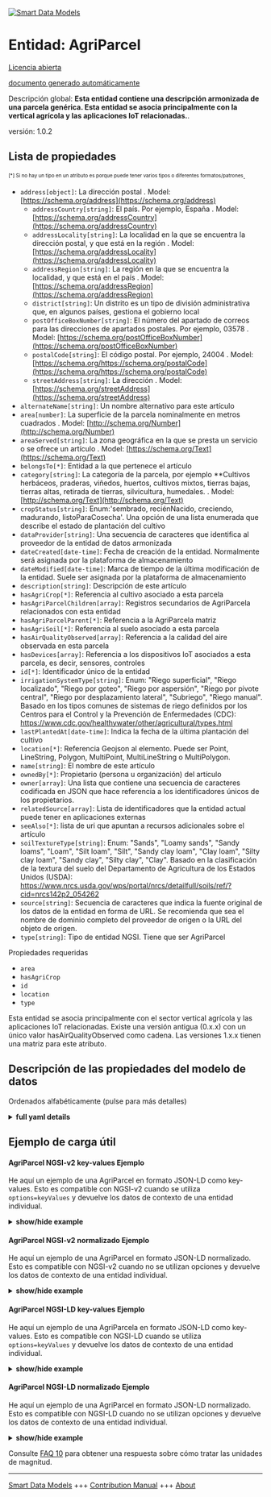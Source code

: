 <!-- 10-Header -->    
[![Smart Data Models](https://smartdatamodels.org/wp-content/uploads/2022/01/SmartDataModels_logo.png "Logo")](https://smartdatamodels.org)    
Entidad: AgriParcel    
===================<!-- /10-Header -->    
<!-- 15-License -->    
[Licencia abierta](https://github.com/smart-data-models//dataModel.Agrifood/blob/master/AgriParcel/LICENSE.md)    
[documento generado automáticamente](https://docs.google.com/presentation/d/e/2PACX-1vTs-Ng5dIAwkg91oTTUdt8ua7woBXhPnwavZ0FxgR8BsAI_Ek3C5q97Nd94HS8KhP-r_quD4H0fgyt3/pub?start=false&loop=false&delayms=3000#slide=id.gb715ace035_0_60)    
<!-- /15-License -->    
<!-- 20-Description -->    
Descripción global: **Esta entidad contiene una descripción armonizada de una parcela genérica. Esta entidad se asocia principalmente con la vertical agrícola y las aplicaciones IoT relacionadas.**.    
versión: 1.0.2    
<!-- /20-Description -->    
<!-- 30-PropertiesList -->    
## Lista de propiedades    
<sup><sub>[*] Si no hay un tipo en un atributo es porque puede tener varios tipos o diferentes formatos/patrones</sub></sup>.    
- `address[object]`: La dirección postal  . Model: [https://schema.org/address](https://schema.org/address)	- `addressCountry[string]`: El país. Por ejemplo, España  . Model: [https://schema.org/addressCountry](https://schema.org/addressCountry)    
	- `addressLocality[string]`: La localidad en la que se encuentra la dirección postal, y que está en la región  . Model: [https://schema.org/addressLocality](https://schema.org/addressLocality)    
	- `addressRegion[string]`: La región en la que se encuentra la localidad, y que está en el país  . Model: [https://schema.org/addressRegion](https://schema.org/addressRegion)    
	- `district[string]`: Un distrito es un tipo de división administrativa que, en algunos países, gestiona el gobierno local      
	- `postOfficeBoxNumber[string]`: El número del apartado de correos para las direcciones de apartados postales. Por ejemplo, 03578  . Model: [https://schema.org/postOfficeBoxNumber](https://schema.org/postOfficeBoxNumber)    
	- `postalCode[string]`: El código postal. Por ejemplo, 24004  . Model: [https://schema.org/https://schema.org/postalCode](https://schema.org/https://schema.org/postalCode)    
	- `streetAddress[string]`: La dirección  . Model: [https://schema.org/streetAddress](https://schema.org/streetAddress)    
- `alternateName[string]`: Un nombre alternativo para este artículo  - `area[number]`: La superficie de la parcela nominalmente en metros cuadrados  . Model: [http://schema.org/Number](http://schema.org/Number)- `areaServed[string]`: La zona geográfica en la que se presta un servicio o se ofrece un artículo  . Model: [https://schema.org/Text](https://schema.org/Text)- `belongsTo[*]`: Entidad a la que pertenece el artículo  - `category[string]`: La categoría de la parcela, por ejemplo **Cultivos herbáceos, praderas, viñedos, huertos, cultivos mixtos, tierras bajas, tierras altas, retirada de tierras, silvicultura, humedales.  . Model: [http://schema.org/Text](http://schema.org/Text)- `cropStatus[string]`: Enum:'sembrado, reciénNacido, creciendo, madurando, listoParaCosecha'. Una opción de una lista enumerada que describe el estado de plantación del cultivo  - `dataProvider[string]`: Una secuencia de caracteres que identifica al proveedor de la entidad de datos armonizada  - `dateCreated[date-time]`: Fecha de creación de la entidad. Normalmente será asignada por la plataforma de almacenamiento  - `dateModified[date-time]`: Marca de tiempo de la última modificación de la entidad. Suele ser asignada por la plataforma de almacenamiento  - `description[string]`: Descripción de este artículo  - `hasAgriCrop[*]`: Referencia al cultivo asociado a esta parcela  - `hasAgriParcelChildren[array]`: Registros secundarios de AgriParcela relacionados con esta entidad  - `hasAgriParcelParent[*]`: Referencia a la AgriParcela matriz  - `hasAgriSoil[*]`: Referencia al suelo asociado a esta parcela  - `hasAirQualityObserved[array]`: Referencia a la calidad del aire observada en esta parcela  - `hasDevices[array]`: Referencia a los dispositivos IoT asociados a esta parcela, es decir, sensores, controles  - `id[*]`: Identificador único de la entidad  - `irrigationSystemType[string]`: Enum: "Riego superficial", "Riego localizado", "Riego por goteo", "Riego por aspersión", "Riego por pivote central", "Riego por desplazamiento lateral", "Subriego", "Riego manual". Basado en los tipos comunes de sistemas de riego definidos por los Centros para el Control y la Prevención de Enfermedades (CDC): https://www.cdc.gov/healthywater/other/agricultural/types.html  - `lastPlantedAt[date-time]`: Indica la fecha de la última plantación del cultivo  - `location[*]`: Referencia Geojson al elemento. Puede ser Point, LineString, Polygon, MultiPoint, MultiLineString o MultiPolygon.  - `name[string]`: El nombre de este artículo  - `ownedBy[*]`: Propietario (persona u organización) del artículo  - `owner[array]`: Una lista que contiene una secuencia de caracteres codificada en JSON que hace referencia a los identificadores únicos de los propietarios.  - `relatedSource[array]`: Lista de identificadores que la entidad actual puede tener en aplicaciones externas  - `seeAlso[*]`: lista de uri que apuntan a recursos adicionales sobre el artículo  - `soilTextureType[string]`: Enum: "Sands", "Loamy sands", "Sandy loams", "Loam", "Silt loam", "Silt", "Sandy clay loam", "Clay loam", "Silty clay loam", "Sandy clay", "Silty clay", "Clay". Basado en la clasificación de la textura del suelo del Departamento de Agricultura de los Estados Unidos (USDA): https://www.nrcs.usda.gov/wps/portal/nrcs/detailfull/soils/ref/?cid=nrcs142p2_054262  - `source[string]`: Secuencia de caracteres que indica la fuente original de los datos de la entidad en forma de URL. Se recomienda que sea el nombre de dominio completo del proveedor de origen o la URL del objeto de origen.  - `type[string]`: Tipo de entidad NGSI. Tiene que ser AgriParcel  <!-- /30-PropertiesList -->    
<!-- 35-RequiredProperties -->    
Propiedades requeridas    
- `area`  - `hasAgriCrop`  - `id`  - `location`  - `type`  <!-- /35-RequiredProperties -->    
<!-- 40-RequiredProperties -->    
Esta entidad se asocia principalmente con el sector vertical agrícola y las aplicaciones IoT relacionadas. Existe una versión antigua (0.x.x) con un único valor hasAirQualityObserved como cadena. Las versiones 1.x.x tienen una matriz para este atributo.    
<!-- /40-RequiredProperties -->    
<!-- 50-DataModelHeader -->    
## Descripción de las propiedades del modelo de datos    
Ordenados alfabéticamente (pulse para más detalles)    
<!-- /50-DataModelHeader -->    
<!-- 60-ModelYaml -->    
<details><summary><strong>full yaml details</strong></summary>      
```yaml    
AgriParcel:      
  description: This entity contains a harmonised description of a generic parcel of land. This entity is primarily associated with the agricultural vertical and related IoT applications.      
  properties:      
    address:      
      description: The mailing address      
      properties:      
        addressCountry:      
          description: 'The country. For example, Spain'      
          type: string      
          x-ngsi:      
            model: https://schema.org/addressCountry      
            type: Property      
        addressLocality:      
          description: 'The locality in which the street address is, and which is in the region'      
          type: string      
          x-ngsi:      
            model: https://schema.org/addressLocality      
            type: Property      
        addressRegion:      
          description: 'The region in which the locality is, and which is in the country'      
          type: string      
          x-ngsi:      
            model: https://schema.org/addressRegion      
            type: Property      
        district:      
          description: 'A district is a type of administrative division that, in some countries, is managed by the local government'      
          type: string      
          x-ngsi:      
            type: Property      
        postOfficeBoxNumber:      
          description: 'The post office box number for PO box addresses. For example, 03578'      
          type: string      
          x-ngsi:      
            model: https://schema.org/postOfficeBoxNumber      
            type: Property      
        postalCode:      
          description: 'The postal code. For example, 24004'      
          type: string      
          x-ngsi:      
            model: https://schema.org/https://schema.org/postalCode      
            type: Property      
        streetAddress:      
          description: The street address      
          type: string      
          x-ngsi:      
            model: https://schema.org/streetAddress      
            type: Property      
        streetNr:      
          description: Number identifying a specific property on a public street      
          type: string      
          x-ngsi:      
            type: Property      
      type: object      
      x-ngsi:      
        model: https://schema.org/address      
        type: Property      
    alternateName:      
      description: An alternative name for this item      
      type: string      
      x-ngsi:      
        type: Property      
    area:      
      description: The area of the parcel nominally in square meters      
      minimum: 0      
      type: number      
      x-ngsi:      
        model: http://schema.org/Number      
        type: Property      
        units: m2      
    areaServed:      
      description: The geographic area where a service or offered item is provided      
      type: string      
      x-ngsi:      
        model: https://schema.org/Text      
        type: Property      
    belongsTo:      
      anyOf:      
        - description: Identifier format of any NGSI entity      
          maxLength: 256      
          minLength: 1      
          pattern: ^[\w\-\.\{\}\$\+\*\[\]`|~^@!,:\\]+$      
          type: string      
          x-ngsi:      
            type: Property      
        - description: Identifier format of any NGSI entity      
          format: uri      
          type: string      
          x-ngsi:      
            type: Property      
      description: Entity the item belongs to      
      x-ngsi:      
        type: Relationship      
    category:      
      description: 'The category of the parcel of land e.g.: **arable, grassland, vineyard, orchard, mixed crop, lowland, upland, set-aside, forestry, wetland.**'      
      type: string      
      x-ngsi:      
        model: http://schema.org/Text      
        type: Property      
    cropStatus:      
      description: 'Enum:''seeded, justBorn, growing, maturing, readyForHarvesting''. A choice from an enumerated list describing the crop planting status'      
      enum:      
        - seeded      
        - justBorn      
        - growing      
        - maturing      
        - readyForHarvesting      
      type: string      
      x-ngsi:      
        type: Property      
    dataProvider:      
      description: A sequence of characters identifying the provider of the harmonised data entity      
      type: string      
      x-ngsi:      
        type: Property      
    dateCreated:      
      description: Entity creation timestamp. This will usually be allocated by the storage platform      
      format: date-time      
      type: string      
      x-ngsi:      
        type: Property      
    dateModified:      
      description: Timestamp of the last modification of the entity. This will usually be allocated by the storage platform      
      format: date-time      
      type: string      
      x-ngsi:      
        type: Property      
    description:      
      description: A description of this item      
      type: string      
      x-ngsi:      
        type: Property      
    hasAgriCrop:      
      anyOf:      
        - description: Identifier format of any NGSI entity      
          maxLength: 256      
          minLength: 1      
          pattern: ^[\w\-\.\{\}\$\+\*\[\]`|~^@!,:\\]+$      
          type: string      
          x-ngsi:      
            type: Property      
        - description: Identifier format of any NGSI entity      
          format: uri      
          type: string      
          x-ngsi:      
            type: Property      
      description: Reference to the crop associated with this parcel      
      x-ngsi:      
        type: Relationship      
    hasAgriParcelChildren:      
      description: Related sub AgriParcel records to which this entity relates      
      items:      
        anyOf:      
          - description: Identifier format of any NGSI entity      
            maxLength: 256      
            minLength: 1      
            pattern: ^[\w\-\.\{\}\$\+\*\[\]`|~^@!,:\\]+$      
            type: string      
            x-ngsi:      
              type: Property      
          - description: Identifier format of any NGSI entity      
            format: uri      
            type: string      
            x-ngsi:      
              type: Property      
        description: Unique identifier of the entity      
        x-ngsi:      
          type: Property      
      type: array      
      x-ngsi:      
        type: Relationship      
    hasAgriParcelParent:      
      anyOf:      
        - description: Identifier format of any NGSI entity      
          maxLength: 256      
          minLength: 1      
          pattern: ^[\w\-\.\{\}\$\+\*\[\]`|~^@!,:\\]+$      
          type: string      
          x-ngsi:      
            type: Property      
        - description: Identifier format of any NGSI entity      
          format: uri      
          type: string      
          x-ngsi:      
            type: Property      
      description: Reference to the parent AgriParcel      
      x-ngsi:      
        type: Relationship      
    hasAgriSoil:      
      anyOf:      
        - description: Identifier format of any NGSI entity      
          maxLength: 256      
          minLength: 1      
          pattern: ^[\w\-\.\{\}\$\+\*\[\]`|~^@!,:\\]+$      
          type: string      
          x-ngsi:      
            type: Property      
        - description: Identifier format of any NGSI entity      
          format: uri      
          type: string      
          x-ngsi:      
            type: Property      
      description: Reference to the soil associated with this parcel of land      
      x-ngsi:      
        type: Relationship      
    hasAirQualityObserved:      
      description: Reference to the air quality observed in this parcel of land      
      items:      
        anyOf:      
          - description: Identifier format of any NGSI entity      
            maxLength: 256      
            minLength: 1      
            pattern: ^[\w\-\.\{\}\$\+\*\[\]`|~^@!,:\\]+$      
            type: string      
            x-ngsi:      
              type: Property      
          - description: Identifier format of any NGSI entity      
            format: uri      
            type: string      
            x-ngsi:      
              type: Property      
      type: array      
      x-ngsi:      
        type: Relationship      
    hasDevices:      
      description: 'Reference to the IoT devices associated with this parcel i.e. sensors, controls'      
      items:      
        anyOf:      
          - description: Identifier format of any NGSI entity      
            maxLength: 256      
            minLength: 1      
            pattern: ^[\w\-\.\{\}\$\+\*\[\]`|~^@!,:\\]+$      
            type: string      
            x-ngsi:      
              type: Property      
          - description: Identifier format of any NGSI entity      
            format: uri      
            type: string      
            x-ngsi:      
              type: Property      
        description: Unique identifier of the entity      
        x-ngsi:      
          type: Property      
      type: array      
      x-ngsi:      
        type: Property      
    id:      
      anyOf:      
        - description: Identifier format of any NGSI entity      
          maxLength: 256      
          minLength: 1      
          pattern: ^[\w\-\.\{\}\$\+\*\[\]`|~^@!,:\\]+$      
          type: string      
          x-ngsi:      
            type: Property      
        - description: Identifier format of any NGSI entity      
          format: uri      
          type: string      
          x-ngsi:      
            type: Property      
      description: Unique identifier of the entity      
      x-ngsi:      
        type: Property      
    irrigationSystemType:      
      description: 'Enum: ''Surface irrigation'', ''Localized irrigation'', ''Drip irrigation'', ''Sprinkler irrigation'', ''Center pivot irrigation'', ''Lateral move irrigation'', ''Sub-irrigation'', ''Manual irrigation''. Based on common types of irrigation systems as defined by Centers for Disease Control and Prevention (CDC): https://www.cdc.gov/healthywater/other/agricultural/types.html'      
      enum:      
        - Surface irrigation      
        - Localized irrigation      
        - Drip irrigation      
        - Sprinkler irrigation      
        - Center pivot irrigation      
        - Lateral move irrigation      
        - Sub-irrigation      
        - Manual irrigation      
      type: string      
      x-ngsi:      
        type: Property      
    lastPlantedAt:      
      description: Indicates the date when the crop was last planted      
      format: date-time      
      type: string      
      x-ngsi:      
        type: Property      
    location:      
      description: 'Geojson reference to the item. It can be Point, LineString, Polygon, MultiPoint, MultiLineString or MultiPolygon'      
      oneOf:      
        - description: Geojson reference to the item. Point      
          properties:      
            bbox:      
              items:      
                type: number      
              minItems: 4      
              type: array      
            coordinates:      
              items:      
                type: number      
              minItems: 2      
              type: array      
            type:      
              enum:      
                - Point      
              type: string      
          required:      
            - type      
            - coordinates      
          title: GeoJSON Point      
          type: object      
          x-ngsi:      
            type: GeoProperty      
        - description: Geojson reference to the item. LineString      
          properties:      
            bbox:      
              items:      
                type: number      
              minItems: 4      
              type: array      
            coordinates:      
              items:      
                items:      
                  type: number      
                minItems: 2      
                type: array      
              minItems: 2      
              type: array      
            type:      
              enum:      
                - LineString      
              type: string      
          required:      
            - type      
            - coordinates      
          title: GeoJSON LineString      
          type: object      
          x-ngsi:      
            type: GeoProperty      
        - description: Geojson reference to the item. Polygon      
          properties:      
            bbox:      
              items:      
                type: number      
              minItems: 4      
              type: array      
            coordinates:      
              items:      
                items:      
                  items:      
                    type: number      
                  minItems: 2      
                  type: array      
                minItems: 4      
                type: array      
              type: array      
            type:      
              enum:      
                - Polygon      
              type: string      
          required:      
            - type      
            - coordinates      
          title: GeoJSON Polygon      
          type: object      
          x-ngsi:      
            type: GeoProperty      
        - description: Geojson reference to the item. MultiPoint      
          properties:      
            bbox:      
              items:      
                type: number      
              minItems: 4      
              type: array      
            coordinates:      
              items:      
                items:      
                  type: number      
                minItems: 2      
                type: array      
              type: array      
            type:      
              enum:      
                - MultiPoint      
              type: string      
          required:      
            - type      
            - coordinates      
          title: GeoJSON MultiPoint      
          type: object      
          x-ngsi:      
            type: GeoProperty      
        - description: Geojson reference to the item. MultiLineString      
          properties:      
            bbox:      
              items:      
                type: number      
              minItems: 4      
              type: array      
            coordinates:      
              items:      
                items:      
                  items:      
                    type: number      
                  minItems: 2      
                  type: array      
                minItems: 2      
                type: array      
              type: array      
            type:      
              enum:      
                - MultiLineString      
              type: string      
          required:      
            - type      
            - coordinates      
          title: GeoJSON MultiLineString      
          type: object      
          x-ngsi:      
            type: GeoProperty      
        - description: Geojson reference to the item. MultiLineString      
          properties:      
            bbox:      
              items:      
                type: number      
              minItems: 4      
              type: array      
            coordinates:      
              items:      
                items:      
                  items:      
                    items:      
                      type: number      
                    minItems: 2      
                    type: array      
                  minItems: 4      
                  type: array      
                type: array      
              type: array      
            type:      
              enum:      
                - MultiPolygon      
              type: string      
          required:      
            - type      
            - coordinates      
          title: GeoJSON MultiPolygon      
          type: object      
          x-ngsi:      
            type: GeoProperty      
      x-ngsi:      
        type: GeoProperty      
    name:      
      description: The name of this item      
      type: string      
      x-ngsi:      
        type: Property      
    ownedBy:      
      anyOf:      
        - description: Identifier format of any NGSI entity      
          maxLength: 256      
          minLength: 1      
          pattern: ^[\w\-\.\{\}\$\+\*\[\]`|~^@!,:\\]+$      
          type: string      
          x-ngsi:      
            type: Property      
        - description: Identifier format of any NGSI entity      
          format: uri      
          type: string      
          x-ngsi:      
            type: Property      
      description: Owner (Person or Organization) of the item      
      x-ngsi:      
        type: Relationship      
    owner:      
      description: A List containing a JSON encoded sequence of characters referencing the unique Ids of the owner(s)      
      items:      
        anyOf:      
          - description: Identifier format of any NGSI entity      
            maxLength: 256      
            minLength: 1      
            pattern: ^[\w\-\.\{\}\$\+\*\[\]`|~^@!,:\\]+$      
            type: string      
            x-ngsi:      
              type: Property      
          - description: Identifier format of any NGSI entity      
            format: uri      
            type: string      
            x-ngsi:      
              type: Property      
        description: Unique identifier of the entity      
        x-ngsi:      
          type: Property      
      type: array      
      x-ngsi:      
        type: Property      
    relatedSource:      
      description: List of IDs the current entity may have in external applications      
      items:      
        properties:      
          application:      
            anyOf:      
              - description: Identifier format of any NGSI entity      
                maxLength: 256      
                minLength: 1      
                pattern: ^[\w\-\.\{\}\$\+\*\[\]`|~^@!,:\\]+$      
                type: string      
                x-ngsi:      
                  type: Property      
              - description: Identifier format of any NGSI entity      
                format: uri      
                type: string      
                x-ngsi:      
                  type: Property      
            description: Unique identifier of the entity      
            x-ngsi:      
              type: Property      
          applicationEntityId:      
            description: Identifier in the external application      
            type: string      
            x-ngsi:      
              type: Property      
        type: object      
      type: array      
      x-ngsi:      
        type: Property      
    seeAlso:      
      description: list of uri pointing to additional resources about the item      
      oneOf:      
        - items:      
            format: uri      
            type: string      
          minItems: 1      
          type: array      
        - format: uri      
          type: string      
      x-ngsi:      
        type: Property      
    soilTextureType:      
      description: 'Enum: ''Sands'', ''Loamy sands'', ''Sandy loams'', ''Loam'', ''Silt loam'', ''Silt'', ''Sandy clay loam'', ''Clay loam'', ''Silty clay loam'', ''Sandy clay'', ''Silty clay'', ''Clay''. Based on the soil texture classification of the United States Department of Agriculture (USDA): https://www.nrcs.usda.gov/wps/portal/nrcs/detailfull/soils/ref/?cid=nrcs142p2_054262'      
      enum:      
        - Sands      
        - Loamy sands      
        - Sandy loams      
        - Loam      
        - Silt loam      
        - Silt      
        - Sandy clay loam      
        - Clay loam      
        - Silty clay loam      
        - Sandy clay      
        - Silty clay      
        - Clay      
      type: string      
      x-ngsi:      
        type: Property      
    source:      
      description: 'A sequence of characters giving the original source of the entity data as a URL. Recommended to be the fully qualified domain name of the source provider, or the URL to the source object'      
      type: string      
      x-ngsi:      
        type: Property      
    type:      
      description: NGSI Entity Type. It has to be AgriParcel      
      enum:      
        - AgriParcel      
      type: string      
      x-ngsi:      
        type: Property      
  required:      
    - id      
    - type      
    - location      
    - area      
    - hasAgriCrop      
  type: object      
  x-derived-from: ""      
  x-disclaimer: 'Redistribution and use in source and binary forms, with or without modification, are permitted  provided that the license conditions are met. Copyleft (c) 2022 Contributors to Smart Data Models Program'      
  x-license-url: https://github.com/smart-data-models/dataModel.Agrifood/blob/master/AgriParcel/LICENSE.md      
  x-model-schema: https://smart-data-models.github.io/dataModel.Agrifood/AgriParcel/schema.json      
  x-model-tags: ""      
  x-version: 1.0.2      
```    
</details>      
<!-- /60-ModelYaml -->    
<!-- 70-MiddleNotes -->    
<!-- /70-MiddleNotes -->    
<!-- 80-Examples -->    
## Ejemplo de carga útil    
#### AgriParcel NGSI-v2 key-values Ejemplo    
He aquí un ejemplo de una AgriParcel en formato JSON-LD como key-values. Esto es compatible con NGSI-v2 cuando se utiliza `options=keyValues` y devuelve los datos de contexto de una entidad individual.    
<details><summary><strong>show/hide example</strong></summary>      
```json  
{  
  "id": "urn:ngsi-ld:AgriParcel:72d9fb43-53f8-4ec8-a33c-fa931360259a",  
  "type": "AgriParcel",  
  "dateCreated": "2017-01-01T01:20:00Z",  
  "dateModified": "2017-05-04T12:30:00Z",  
  "location": {  
    "type": "Polygon",  
    "coordinates": [  
      [  
        [  
          100,  
          0  
        ],  
        [  
          101,  
          0  
        ],  
        [  
          101,  
          1  
        ],  
        [  
          100,  
          1  
        ],  
        [  
          100,  
          0  
        ]  
      ]  
    ]  
  },  
  "area": 200,  
  "description": "Spring wheat",  
  "category": "arable",  
  "relatedSource": [  
    {  
      "application": "urn:ngsi-ld:AgriApp:72d9fb43-53f8-4ec8-a33c-fa931360259a",  
      "applicationEntityId": "app:parcel1"  
    }  
  ],  
  "seeAlso": [  
    "https://example.org/concept/agriparcel",  
    "https://datamodel.org/example/agriparcel"  
  ],  
  "belongsTo": "urn:ngsi-ld:AgriFarm:f67adcbc-4479-22bc-9de1-cb228de7a765",  
  "ownedBy": "urn:ngsi-ld:Person:fce9dcbc-4479-11e8-9de1-cb228de7a15c",  
  "hasAgriParcelParent": "urn:ngsi-ld:AgriParcel:1ea0f120-4474-11e8-9919-672036642081",  
  "hasAgriParcelChildren": [  
    "urn:ngsi-ld:AgriParcel:26ba4be0-4474-11e8-8ec1-ab9e0ea93835",  
    "urn:ngsi-ld:AgriParcel:2d5b8874-4474-11e8-8d6b-dbe14425b5e4"  
  ],  
  "hasAgriCrop": "urn:ngsi-ld:AgriCrop:36021150-4474-11e8-a721-af07c5fae7c8",  
  "hasAirQualityObserved": [  
    "urn:ngsi-ld:AirQualityObserved:B3F76EA170D030BCD9E036DCC9BEA22B"  
  ],  
  "cropStatus": "seeded",  
  "lastPlantedAt": "2016-08-23T10:18:16Z",  
  "hasAgriSoil": "urn:ngsi-ld:AgriSoil:429d1338-4474-11e8-b90a-d3e34ceb73df",  
  "hasDevice": [  
    "urn:ngsi-ld:Device:4a40aeba-4474-11e8-86bf-03d82e958ce6",  
    "urn:ngsi-ld:Device:63217d24-4474-11e8-9da2-c3dd3c36891b",  
    "urn:ngsi-ld:Device:68e091dc-4474-11e8-a398-df010c53b416",  
    "urn:ngsi-ld:Device:6f44b54e-4474-11e8-8577-d7ff6a8ef551"  
  ],  
  "soilTextureType": "Clay",  
  "irrigationSystemType": "Drip irrigation"  
}  
```  
</details>    
#### AgriParcel NGSI-v2 normalizado Ejemplo    
He aquí un ejemplo de una AgriParcel en formato JSON-LD normalizado. Esto es compatible con NGSI-v2 cuando no se utilizan opciones y devuelve los datos de contexto de una entidad individual.    
<details><summary><strong>show/hide example</strong></summary>      
```json  
{  
  "id": "urn:ngsi-ld:AgriParcel:72d9fb43-53f8-4ec8-a33c-fa931360259a",  
  "type": "AgriParcel",  
  "dateCreated": {  
    "type": "DateTime",  
    "value": "2017-01-01T01:20:00Z"  
  },  
  "dateModified": {  
    "type": "DateTime",  
    "value": "2017-05-04T12:30:00Z"  
  },  
  "location": {  
    "type": "geo:json",  
    "value": {  
      "type": "Polygon",  
      "coordinates": [  
        [  
          [  
            100,  
            0  
          ],  
          [  
            101,  
            0  
          ],  
          [  
            101,  
            1  
          ],  
          [  
            100,  
            1  
          ],  
          [  
            100,  
            0  
          ]  
        ]  
      ]  
    }  
  },  
  "area": {  
    "type": "Number",  
    "value": 200  
  },  
  "description": {  
    "type": "Text",  
    "value": "Spring wheat"  
  },  
  "category": {  
    "type": "Text",  
    "value": "arable"  
  },  
  "relatedSource": {  
    "type": "StructuredValue",  
    "value": [  
      {  
        "application": "urn:ngsi-ld:AgriApp:72d9fb43-53f8-4ec8-a33c-fa931360259a",  
        "applicationEntityId": "app:parcel1"  
      }  
    ]  
  },  
  "seeAlso": {  
    "type": "StructuredValue",  
    "value": [  
      "https://example.org/concept/agriparcel",  
      "https://datamodel.org/example/agriparcel"  
    ]  
  },  
  "belongsTo": {  
    "type": "Text",  
    "value": "urn:ngsi-ld:AgriFarm:f67adcbc-4479-22bc-9de1-cb228de7a765"  
  },  
  "ownedBy": {  
    "type": "Text",  
    "value": "urn:ngsi-ld:Person:fce9dcbc-4479-11e8-9de1-cb228de7a15c"  
  },  
  "hasAgriParcelParent": {  
    "type": "Text",  
    "value": "urn:ngsi-ld:AgriParcel:1ea0f120-4474-11e8-9919-672036642081"  
  },  
  "hasAgriParcelChildren": {  
    "type": "StructuredValue",  
    "value": [  
      "urn:ngsi-ld:AgriParcel:26ba4be0-4474-11e8-8ec1-ab9e0ea93835",  
      "urn:ngsi-ld:AgriParcel:2d5b8874-4474-11e8-8d6b-dbe14425b5e4"  
    ]  
  },  
  "hasAgriCrop": {  
    "type": "Text",  
    "value": "urn:ngsi-ld:AgriCrop:36021150-4474-11e8-a721-af07c5fae7c8"  
  },  
  "hasAirQualityObserved": {  
    "type": "StructuredValue",  
    "value": [  
      "urn:ngsi-ld:AirQualityObserved:B3F76EA170D030BCD9E036DCC9BEA22B"  
    ]  
  },  
  "cropStatus": {  
    "type": "Text",  
    "value": "seeded"  
  },  
  "lastPlantedAt": {  
    "type": "DateTime",  
    "value": "2016-08-23T10:18:16Z"  
  },  
  "hasAgriSoil": {  
    "type": "Text",  
    "value": "urn:ngsi-ld:AgriSoil:429d1338-4474-11e8-b90a-d3e34ceb73df"  
  },  
  "hasDevice": {  
    "type": "StructuredValue",  
    "value": [  
      "urn:ngsi-ld:Device:4a40aeba-4474-11e8-86bf-03d82e958ce6",  
      "urn:ngsi-ld:Device:63217d24-4474-11e8-9da2-c3dd3c36891b",  
      "urn:ngsi-ld:Device:68e091dc-4474-11e8-a398-df010c53b416",  
      "urn:ngsi-ld:Device:6f44b54e-4474-11e8-8577-d7ff6a8ef551"  
    ]  
  },  
  "soilTextureType": {  
    "type": "Text",  
    "value": "Clay"  
  },  
  "irrigationSystemType": {  
    "type": "Text",  
    "value": "Drip irrigation"  
  }  
}  
```  
</details>    
#### AgriParcel NGSI-LD key-values Ejemplo    
He aquí un ejemplo de una AgriParcela en formato JSON-LD como key-values. Esto es compatible con NGSI-LD cuando se utiliza `options=keyValues` y devuelve los datos de contexto de una entidad individual.    
<details><summary><strong>show/hide example</strong></summary>      
```json  
{  
  "id": "urn:ngsi-ld:AgriParcel:72d9fb43-53f8-4ec8-a33c-fa931360259a",  
  "type": "AgriParcel",  
  "area": 200,  
  "belongsTo": "urn:ngsi-ld:AgriFarm:f67adcbc-4479-22bc-9de1-cb228de7a765",  
  "category": "arable",  
  "createdAt": "2017-01-01T01:20:00Z",  
  "cropStatus": "seeded",  
  "description": "Spring wheat",  
  "hasAgriCrop": "urn:ngsi-ld:AgriCrop:36021150-4474-11e8-a721-af07c5fae7c8",  
  "hasAgriParcelChildren": [  
    "urn:ngsi-ld:AgriParcel:26ba4be0-4474-11e8-8ec1-ab9e0ea93835",  
    "urn:ngsi-ld:AgriParcel:2d5b8874-4474-11e8-8d6b-dbe14425b5e4"  
  ],  
  "hasAgriParcelParent": "urn:ngsi-ld:AgriParcel:1ea0f120-4474-11e8-9919-672036642081",  
  "hasAgriSoil": "urn:ngsi-ld:AgriSoil:429d1338-4474-11e8-b90a-d3e34ceb73df",  
  "hasAirQualityObserved": [  
    "urn:ngsi-ld:AirQualityObserved:B3F76EA170D030BCD9E036DCC9BEA22B"  
  ],  
  "hasDevice": [  
    "urn:ngsi-ld:Device:4a40aeba-4474-11e8-86bf-03d82e958ce6",  
    "urn:ngsi-ld:Device:63217d24-4474-11e8-9da2-c3dd3c36891b",  
    "urn:ngsi-ld:Device:68e091dc-4474-11e8-a398-df010c53b416",  
    "urn:ngsi-ld:6f44b54e-4474-11e8-8577-d7ff6a8ef551"  
  ],  
  "lastPlantedAt": "2016-08-22T10:18:16Z",  
  "location": {  
    "coordinates": [  
      [  
        [  
          100,  
          0  
        ],  
        [  
          101,  
          0  
        ],  
        [  
          101,  
          1  
        ],  
        [  
          100,  
          1  
        ],  
        [  
          100,  
          0  
        ]  
      ]  
    ],  
    "type": "Polygon"  
  },  
  "modifiedAt": "2017-05-04T12:30:00Z",  
  "ownedBy": "urn:ngsi-ld:Person:fce9dcbc-4479-11e8-9de1-cb228de7a15c",  
  "relatedSource": [  
    {  
      "application": "urn:ngsi-ld:AgriApp:72d9fb43-53f8-4ec8-a33c-fa931360259a",  
      "applicationEntityId": "app:parcel1"  
    }  
  ],  
  "seeAlso": [  
    "https://example.org/concept/agriparcel",  
    "https://datamodel.org/example/agriparcel"  
  ],  
  "@context": [  
    "https://uri.etsi.org/ngsi-ld/v1/ngsi-ld-core-context.jsonld",  
    "https://raw.githubusercontent.com/smart-data-models/dataModel.Agrifood/master/context.jsonld"  
  ]  
}  
```  
</details>    
#### AgriParcel NGSI-LD normalizado Ejemplo    
He aquí un ejemplo de una AgriParcel en formato JSON-LD normalizado. Esto es compatible con NGSI-LD cuando no se utilizan opciones y devuelve los datos de contexto de una entidad individual.    
<details><summary><strong>show/hide example</strong></summary>      
```json  
{  
  "id": "urn:ngsi-ld:AgriParcel:72d9fb43-53f8-4ec8-a33c-fa931360259a",  
  "type": "AgriParcel",  
  "area": {  
    "type": "Property",  
    "value": 200  
  },  
  "belongsTo": {  
    "type": "Relationship",  
    "object": "urn:ngsi-ld:AgriFarm:f67adcbc-4479-22bc-9de1-cb228de7a765"  
  },  
  "category": {  
    "type": "Property",  
    "value": "arable"  
  },  
  "createdAt": "2017-01-01T01:20:00Z",  
  "cropStatus": {  
    "type": "Property",  
    "value": "seeded"  
  },  
  "description": {  
    "type": "Property",  
    "value": "Spring wheat"  
  },  
  "hasAgriCrop": {  
    "type": "Relationship",  
    "object": "urn:ngsi-ld:AgriCrop:36021150-4474-11e8-a721-af07c5fae7c8"  
  },  
  "hasAgriParcelChildren": {  
    "type": "Relationship",  
    "object": [  
      "urn:ngsi-ld:AgriParcel:26ba4be0-4474-11e8-8ec1-ab9e0ea93835",  
      "urn:ngsi-ld:AgriParcel:2d5b8874-4474-11e8-8d6b-dbe14425b5e4"  
    ]  
  },  
  "hasAgriParcelParent": {  
    "type": "Relationship",  
    "object": "urn:ngsi-ld:AgriParcel:1ea0f120-4474-11e8-9919-672036642081"  
  },  
  "hasAgriSoil": {  
    "type": "Relationship",  
    "object": "urn:ngsi-ld:AgriSoil:429d1338-4474-11e8-b90a-d3e34ceb73df"  
  },  
  "hasAirQualityObserved": {  
    "type": "Relationship",  
    "object": [  
      "urn:ngsi-ld:AirQualityObserved:B3F76EA170D030BCD9E036DCC9BEA22B"  
    ]  
  },  
  "hasDevice": {  
    "type": "Relationship",  
    "object": [  
      "urn:ngsi-ld:Device:4a40aeba-4474-11e8-86bf-03d82e958ce6",  
      "urn:ngsi-ld:Device:63217d24-4474-11e8-9da2-c3dd3c36891b",  
      "urn:ngsi-ld:Device:68e091dc-4474-11e8-a398-df010c53b416",  
      "urn:ngsi-ld:6f44b54e-4474-11e8-8577-d7ff6a8ef551"  
    ]  
  },  
  "lastPlantedAt": {  
    "type": "Property",  
    "value": {  
      "@type": "DateTime",  
      "@value": "2016-08-22T10:18:16Z"  
    }  
  },  
  "location": {  
    "type": "GeoProperty",  
    "value": {  
      "type": "Polygon",  
      "coordinates": [  
        [  
          [  
            100,  
            0  
          ],  
          [  
            101,  
            0  
          ],  
          [  
            101,  
            1  
          ],  
          [  
            100,  
            1  
          ],  
          [  
            100,  
            0  
          ]  
        ]  
      ]  
    }  
  },  
  "modifiedAt": "2017-05-04T12:30:00Z",  
  "ownedBy": {  
    "type": "Relationship",  
    "object": "urn:ngsi-ld:Person:fce9dcbc-4479-11e8-9de1-cb228de7a15c"  
  },  
  "relatedSource": {  
    "type": "Property",  
    "value": [  
      {  
        "application": "urn:ngsi-ld:AgriApp:72d9fb43-53f8-4ec8-a33c-fa931360259a",  
        "applicationEntityId": "app:parcel1"  
      }  
    ]  
  },  
  "seeAlso": {  
    "type": "Property",  
    "value": [  
      "https://example.org/concept/agriparcel",  
      "https://datamodel.org/example/agriparcel"  
    ]  
  },  
  "@context": [  
    "https://raw.githubusercontent.com/smart-data-models/dataModel.Agrifood/master/context.jsonld"  
  ]  
}  
```  
</details><!-- /80-Examples -->    
<!-- 90-FooterNotes -->    
<!-- /90-FooterNotes -->    
<!-- 95-Units -->    
Consulte [FAQ 10](https://smartdatamodels.org/index.php/faqs/) para obtener una respuesta sobre cómo tratar las unidades de magnitud.    
<!-- /95-Units -->    
<!-- 97-LastFooter -->    
---    
[Smart Data Models](https://smartdatamodels.org) +++ [Contribution Manual](https://bit.ly/contribution_manual) +++ [About](https://bit.ly/Introduction_SDM)<!-- /97-LastFooter -->    
